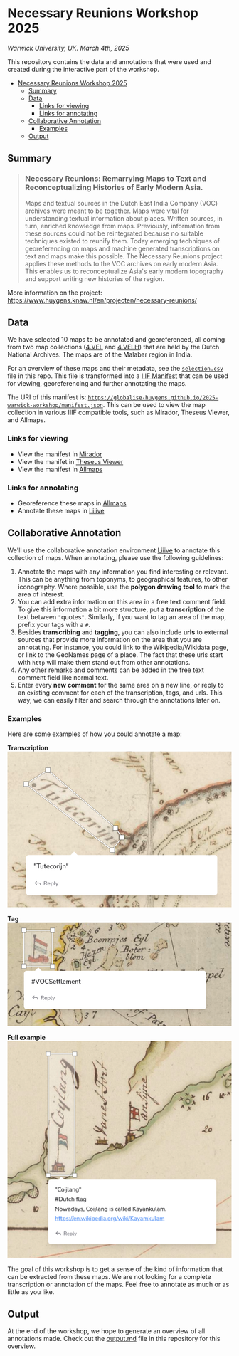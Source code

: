# Necessary Reunions Workshop 2025
*Warwick University, UK. March 4th, 2025*

This repository contains the data and annotations that were used and created during the interactive part of the workshop.

- [Necessary Reunions Workshop 2025](#necessary-reunions-workshop-2025)
  - [Summary](#summary)
  - [Data](#data)
    - [Links for viewing](#links-for-viewing)
    - [Links for annotating](#links-for-annotating)
  - [Collaborative Annotation](#collaborative-annotation)
    - [Examples](#examples)
  - [Output](#output)


## Summary

> ### Necessary Reunions: Remarrying Maps to Text and Reconceptualizing Histories of Early Modern Asia.
> Maps and textual sources in the Dutch East India Company (VOC) archives were meant to be together. Maps were vital for understanding textual information about places. Written sources, in turn, enriched knowledge from maps. Previously, information from these sources could not be reintegrated because no suitable techniques existed to reunify them. Today emerging techniques of georeferencing on maps and machine generated transcriptions on text and maps make this possible. The Necessary Reunions project applies these methods to the VOC archives on early modern Asia. This enables us to reconceptualize Asia's early modern topography and support writing new histories of the region.

More information on the project: https://www.huygens.knaw.nl/en/projecten/necessary-reunions/


## Data
We have selected 10 maps to be annotated and georeferenced, all coming from two map collections ([4.VEL](https://www.nationaalarchief.nl/onderzoeken/archief/4.VEL) and [4.VELH](https://www.nationaalarchief.nl/onderzoeken/archief/4.VELH)) that are held by the Dutch National Archives. The maps are of the Malabar region in India.

For an overview of these maps and their metadata, see the [`selection.csv`](selection.csv) file in this repo. This file is transformed into a [IIIF Manifest](https://iiif.io/api/presentation/3.0/) that can be used for viewing, georeferencing and further annotating the maps. 

The URI of this manifest is: [`https://globalise-huygens.github.io/2025-warwick-workshop/manifest.json`](https://globalise-huygens.github.io/2025-warwick-workshop/manifest.json). This can be used to view the map collection in various IIIF compatible tools, such as Mirador, Theseus Viewer, and Allmaps.

### Links for viewing
* View the manifest in [Mirador](https://projectmirador.org/embed/?iiif-content=https://globalise-huygens.github.io/2025-warwick-workshop/manifest.json) 
* View the manifet in [Theseus Viewer](https://theseusviewer.org/?iiif-content=https%3A%2F%2Fglobalise-huygens.github.io%2F2025-warwick-workshop%2Fmanifest.json)
* View the manifest in [Allmaps](https://viewer.allmaps.org/?url=https%3A%2F%2Fglobalise-huygens.github.io%2F2025-warwick-workshop%2Fmanifest.json)

### Links for annotating
* Georeference these maps in [Allmaps](https://editor.allmaps.org/images?url=https%3A%2F%2Fglobalise-huygens.github.io%2F2025-warwick-workshop%2Fmanifest.json)
* Annotate these maps in [Liiive](https://liiive.now/9dw4gba4b9n2)

## Collaborative Annotation

We'll use the collaborative annotation environment [Liiive](https://liiive.now/) to annotate this collection of maps. When annotating, please use the following guidelines:

1. Annotate the maps with any information you find interesting or relevant. This can be anything from toponyms, to geographical features, to other iconography. Where possible, use the **polygon drawing tool** to mark the area of interest. 
2. You can add extra information on this area in a free text comment field. To give this information a bit more structure, put a **transcription** of the text between `"`quotes`"`. Similarly, if you want to tag an area of the map, prefix your tags with a `#`. 
3. Besides **transcribing** and **tagging**, you can also include **urls** to external sources that provide more information on the area that you are annotating. For instance, you could link to the Wikipedia/Wikidata page, or link to the GeoNames page of a place. The fact that these urls start with `http` will make them stand out from other annotations.
4. Any other remarks and comments can be added in the free text comment field like normal text.
5. Enter every **new comment** for the same area on a new line, or reply to an existing comment for each of the transcription, tags, and urls. This way, we can easily filter and search through the annotations later on.

### Examples
Here are some examples of how you could annotate a map:

**Transcription**
![Transcription](images/example_transcription.png)

**Tag**
![Tag](images/example_tag.png)

**Full example**
![Full example](images/example_full.png)

The goal of this workshop is to get a sense of the kind of information that can be extracted from these maps. We are not looking for a complete transcription or annotation of the maps. Feel free to annotate as much or as little as you like.

## Output
At the end of the workshop, we hope to generate an overview of all annotations made. Check out the [output.md](output.md) file in this repository for this overview.